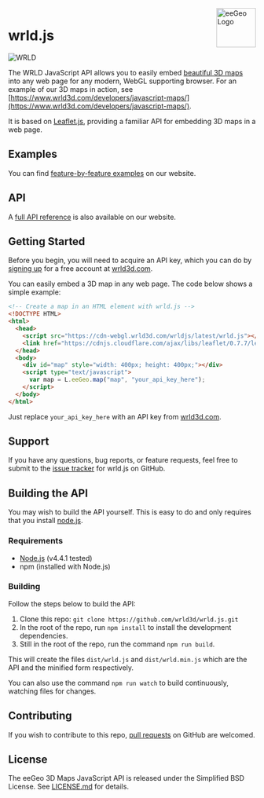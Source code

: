 <a href="https://www.eegeo.com/">
    <img src="https://cdn2.eegeo.com/wp-content/uploads/2016/03/eegeo_logo_quite_big.png" alt="eeGeo Logo" title="eegeo" align="right" height="80px" />
</a>

# wrld.js

![WRLD](https://cdn2.eegeo.com/wp-content/uploads/2016/03/readme-banner.jpg)

The WRLD JavaScript API allows you to easily embed [beautiful 3D maps](https://www.wrld3d.com/) into any web page for any modern, WebGL supporting browser. For an example of our 3D maps in action, see [https://www.wrld3d.com/developers/javascript-maps/](https://www.wrld3d.com/developers/javascript-maps/).

It is based on [Leaflet.js](http://leafletjs.com/), providing a familiar API for embedding 3D maps in a web page.

## Examples

You can find [feature-by-feature examples](https://www.wrld3d.com/wrld.js/examples/) on our website.

## API

A [full API reference](https://www.wrld3d.com/wrld.js/docs/) is also available on our website.

## Getting Started

Before you begin, you will need to acquire an API key, which you can do by [signing up](https://www.wrld3d.com/register/) for a free account at [wrld3d.com](https://www.wrld3d.com).

You can easily embed a 3D map in any web page. The code below shows a simple example:

```html
<!-- Create a map in an HTML element with wrld.js -->
<!DOCTYPE HTML>
<html>
  <head>
    <script src="https://cdn-webgl.wrld3d.com/wrldjs/latest/wrld.js"></script>
    <link href="https://cdnjs.cloudflare.com/ajax/libs/leaflet/0.7.7/leaflet.css" rel="stylesheet" />
  </head>
  <body>
    <div id="map" style="width: 400px; height: 400px;"></div>
    <script type="text/javascript">
      var map = L.eeGeo.map("map", "your_api_key_here");
    </script>
  </body>
</html>
```

Just replace `your_api_key_here` with an API key from [wrld3d.com](https://www.eegeo.com/register/).

## Support

If you have any questions, bug reports, or feature requests, feel free to submit to the [issue tracker](https://github.com/wrld3d/wrld.js/issues) for wrld.js on GitHub.

## Building the API

You may wish to build the API yourself. This is easy to do and only requires that you install [node.js](https://nodejs.org/en/).

### Requirements

*   [Node.js](https://nodejs.org/en/) (v4.4.1 tested)
*   npm (installed with Node.js)

### Building

Follow the steps below to build the API:

1.  Clone this repo: `git clone https://github.com/wrld3d/wrld.js.git`
2.  In the root of the repo, run `npm install` to install the development dependencies.
3.  Still in the root of the repo, run the command `npm run build`.

This will create the files `dist/wrld.js` and `dist/wrld.min.js` which are the API and the minified form respectively.

You can also use the command `npm run watch` to build continuously, watching files for changes.

## Contributing

If you wish to contribute to this repo, [pull requests](https://github.com/wrld3d/wrld.js) on GitHub are welcomed.

## License

The eeGeo 3D Maps JavaScript API is released under the Simplified BSD License. See [LICENSE.md](https://github.com/wrld3d/wrld.js/blob/master/LICENSE.md) for details.